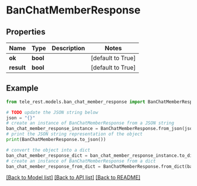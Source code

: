 # BanChatMemberResponse


## Properties

Name | Type | Description | Notes
------------ | ------------- | ------------- | -------------
**ok** | **bool** |  | [default to True]
**result** | **bool** |  | [default to True]

## Example

```python
from tele_rest.models.ban_chat_member_response import BanChatMemberResponse

# TODO update the JSON string below
json = "{}"
# create an instance of BanChatMemberResponse from a JSON string
ban_chat_member_response_instance = BanChatMemberResponse.from_json(json)
# print the JSON string representation of the object
print(BanChatMemberResponse.to_json())

# convert the object into a dict
ban_chat_member_response_dict = ban_chat_member_response_instance.to_dict()
# create an instance of BanChatMemberResponse from a dict
ban_chat_member_response_from_dict = BanChatMemberResponse.from_dict(ban_chat_member_response_dict)
```
[[Back to Model list]](../README.md#documentation-for-models) [[Back to API list]](../README.md#documentation-for-api-endpoints) [[Back to README]](../README.md)


